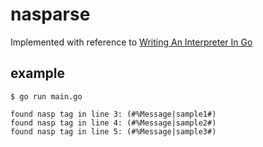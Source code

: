 # nasparse


Implemented with reference to [Writing An Interpreter In Go](https://www.oreilly.co.jp/books/9784873118222/)

## example

```
$ go run main.go

found nasp tag in line 3: (#%Message|sample1#)
found nasp tag in line 4: (#%Message|sample2#)
found nasp tag in line 5: (#%Message|sample3#)
```
